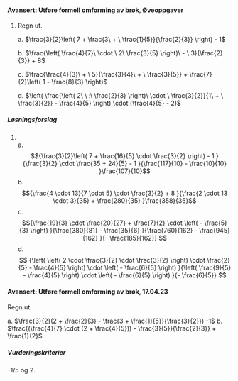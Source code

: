 
#### Avansert: Utføre formell omforming av brøk,  Øveoppgaver

1. Regn ut.

   a. $\frac{3}{2}\left( 7 + \frac{3\  + \ \frac{1}{5}}{\frac{2}{3}} \right) - 1$

   b. $\frac{\left( \frac{4}{7}\  \cdot \ 2\ \frac{3}{5} \right)\  - \ 3}{\frac{2}{3}} + 8$

   c. $\frac{\frac{4}{3}\  + \ 5}{\frac{3}{4}\  + \ \frac{3}{5}} + \frac{7}{2}\left( 1 - \frac{8}{3} \right)$

   d. $\left( \frac{\left( 2\ \ :\ \frac{2}{3} \right)\  \cdot \ \frac{3}{2}}{1\  + \ \frac{3}{2}} - \frac{4}{5} \right) \cdot (\frac{4}{5} - 2)$

##### Løsningsforslag

1. \
a. 
$${\frac{3}{2}\left( 7 + \frac{16}{5} \cdot \frac{3}{2} \right) - 1
}{\frac{3}{2} \cdot \frac{35 + 24}{5} - 1
}{\frac{117}{10} - \frac{10}{10}
}\frac{107}{10}$$
b. 
$${\frac{4 \cdot 13}{7 \cdot 5} \cdot \frac{3}{2} + 8
}{\frac{2 \cdot 13 \cdot 3}{35} + \frac{280}{35}
}\frac{358}{35}$$
c.
$${\frac{19}{3} \cdot \frac{20}{27} + \frac{7}{2} \cdot \left( - \frac{5}{3} \right)
 }{\frac{380}{81} - \frac{35}{6}
}{\frac{760}{162} - \frac{945}{162}
}{- \frac{185}{162}}
$$
d.
$$
{\left( \left( 2 \cdot \frac{3}{2} \cdot \frac{3}{2} \right) \cdot \frac{2}{5} - \frac{4}{5} \right) \cdot \left( - \frac{6}{5} \right)
}{\left( \frac{9}{5} - \frac{4}{5} \right) \cdot \left( - \frac{6}{5} \right)
}{- \frac{6}{5}}
$$


#### Avansert: Utføre formell omforming av brøk,  17.04.23

Regn ut.

a. $\frac{3}{2}(2 + \frac{2}{3} - \frac{3 + \frac{1}{5}}{\frac{3}{2}}) -1$
b. $\frac{(\frac{4}{7} \cdot (2 + \frac{4}{5})) - \frac{3}{5}}{\frac{2}{3}} + \frac{1}{2}$

##### Vurderingskriterier

-1/5 og 2.


